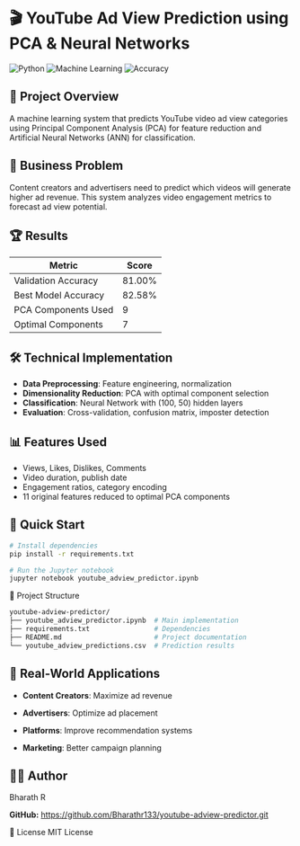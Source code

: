 # 🎬 YouTube Ad View Prediction using PCA & Neural Networks

![Python](https://img.shields.io/badge/Python-3.8%2B-blue)
![Machine Learning](https://img.shields.io/badge/ML-Classification-orange)
![Accuracy](https://img.shields.io/badge/Accuracy-81%25-green)

## 📖 Project Overview
A machine learning system that predicts YouTube video ad view categories using Principal Component Analysis (PCA) for feature reduction and Artificial Neural Networks (ANN) for classification.

## 🎯 Business Problem
Content creators and advertisers need to predict which videos will generate higher ad revenue. This system analyzes video engagement metrics to forecast ad view potential.

## 🏆 Results
| Metric | Score |
|--------|-------|
| Validation Accuracy | 81.00% |
| Best Model Accuracy | 82.58% |
| PCA Components Used | 9 |
| Optimal Components | 7 |

## 🛠️ Technical Implementation
- **Data Preprocessing**: Feature engineering, normalization
- **Dimensionality Reduction**: PCA with optimal component selection
- **Classification**: Neural Network with (100, 50) hidden layers
- **Evaluation**: Cross-validation, confusion matrix, imposter detection

## 📊 Features Used
- Views, Likes, Dislikes, Comments
- Video duration, publish date
- Engagement ratios, category encoding
- 11 original features reduced to optimal PCA components

## 🚀 Quick Start
```bash
# Install dependencies
pip install -r requirements.txt

# Run the Jupyter notebook
jupyter notebook youtube_adview_predictor.ipynb

```
📁 Project Structure
```bash
youtube-adview-predictor/
├── youtube_adview_predictor.ipynb  # Main implementation
├── requirements.txt                # Dependencies
├── README.md                       # Project documentation
└── youtube_adview_predictions.csv  # Prediction results
```
## 💼 Real-World Applications
- **Content Creators**: Maximize ad revenue

- **Advertisers**: Optimize ad placement

- **Platforms**: Improve recommendation systems

- **Marketing**: Better campaign planning
## 👨‍💻 Author
Bharath R

**GitHub:** https://github.com/Bharathr133/youtube-adview-predictor.git

📄 License
MIT License
